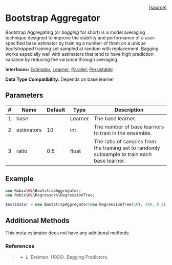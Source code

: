 <span style="float:right;"><a href="https://github.com/RubixML/ML/blob/master/src/BootstrapAggregator.php">[source]</a></span>

# Bootstrap Aggregator
Bootstrap Aggregating (or *bagging* for short) is a model averaging technique designed to improve the stability and performance of a user-specified base estimator by training a number of them on a unique *bootstrapped* training set sampled at random with replacement. Bagging works especially well with estimators that tend to have high prediction variance by reducing the variance through averaging.

**Interfaces:** [Estimator](estimator.md), [Learner](learner.md), [Parallel](parallel.md), [Persistable](persistable.md)

**Data Type Compatibility:** Depends on base learner

## Parameters
| # | Name | Default | Type | Description |
|---|---|---|---|---|
| 1 | base | | Learner | The base learner. |
| 2 | estimators | 10 | int | The number of base learners to train in the ensemble. |
| 3 | ratio | 0.5 | float | The ratio of samples from the training set to randomly subsample to train each base learner. |

## Example
```php
use Rubix\ML\BootstrapAggregator;
use Rubix\ML\Regressors\RegressionTree;

$estimator = new BootstrapAggregator(new RegressionTree(10), 300, 0.2);
```

## Additional Methods
This meta estimator does not have any additional methods.

### References
>- L. Breiman. (1996). Bagging Predictors.